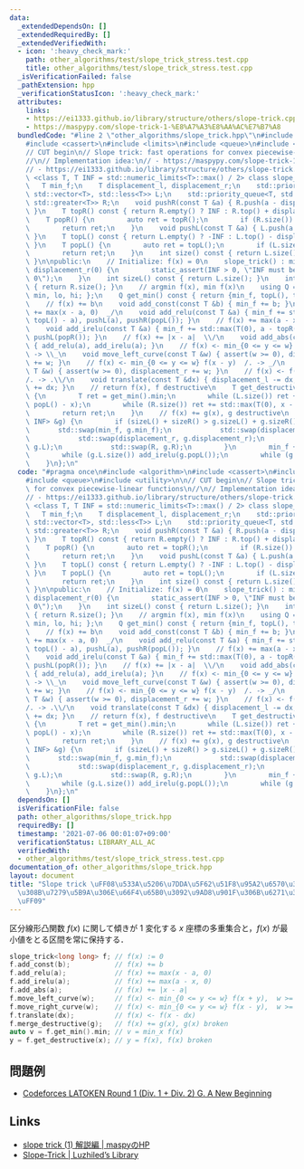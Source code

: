 ```yaml
---
data:
  _extendedDependsOn: []
  _extendedRequiredBy: []
  _extendedVerifiedWith:
  - icon: ':heavy_check_mark:'
    path: other_algorithms/test/slope_trick_stress.test.cpp
    title: other_algorithms/test/slope_trick_stress.test.cpp
  _isVerificationFailed: false
  _pathExtension: hpp
  _verificationStatusIcon: ':heavy_check_mark:'
  attributes:
    links:
    - https://ei1333.github.io/library/structure/others/slope-trick.cpp
    - https://maspypy.com/slope-trick-1-%E8%A7%A3%E8%AA%AC%E7%B7%A8
  bundledCode: "#line 2 \"other_algorithms/slope_trick.hpp\"\n#include <algorithm>\n\
    #include <cassert>\n#include <limits>\n#include <queue>\n#include <utility>\n\n\
    // CUT begin\n// Slope trick: fast operations for convex piecewise-linear functions\n\
    //\n// Implementation idea:\n// - https://maspypy.com/slope-trick-1-%E8%A7%A3%E8%AA%AC%E7%B7%A8\n\
    // - https://ei1333.github.io/library/structure/others/slope-trick.cpp\ntemplate\
    \ <class T, T INF = std::numeric_limits<T>::max() / 2> class slope_trick {\n \
    \   T min_f;\n    T displacement_l, displacement_r;\n    std::priority_queue<T,\
    \ std::vector<T>, std::less<T>> L;\n    std::priority_queue<T, std::vector<T>,\
    \ std::greater<T>> R;\n    void pushR(const T &a) { R.push(a - displacement_r);\
    \ }\n    T topR() const { return R.empty() ? INF : R.top() + displacement_r; }\n\
    \    T popR() {\n        auto ret = topR();\n        if (R.size()) R.pop();\n\
    \        return ret;\n    }\n    void pushL(const T &a) { L.push(a + displacement_l);\
    \ }\n    T topL() const { return L.empty() ? -INF : L.top() - displacement_l;\
    \ }\n    T popL() {\n        auto ret = topL();\n        if (L.size()) L.pop();\n\
    \        return ret;\n    }\n    int size() const { return L.size() + R.size8();\
    \ }\n\npublic:\n    // Initialize: f(x) = 0\n    slope_trick() : min_f(0), displacement_l(0),\
    \ displacement_r(0) {\n        static_assert(INF > 0, \"INF must be greater than\
    \ 0\");\n    }\n    int sizeL() const { return L.size(); }\n    int sizeR() const\
    \ { return R.size(); }\n    // argmin f(x), min f(x)\n    using Q = struct { T\
    \ min, lo, hi; };\n    Q get_min() const { return {min_f, topL(), topR()}; }\n\
    \    // f(x) += b\n    void add_const(const T &b) { min_f += b; }\n    // f(x)\
    \ += max(x - a, 0)  _/\n    void add_relu(const T &a) { min_f += std::max(T(0),\
    \ topL() - a), pushL(a), pushR(popL()); }\n    // f(x) += max(a - x, 0)  \\_\n\
    \    void add_irelu(const T &a) { min_f += std::max(T(0), a - topR()), pushR(a),\
    \ pushL(popR()); }\n    // f(x) += |x - a|  \\/\n    void add_abs(const T &a)\
    \ { add_relu(a), add_irelu(a); }\n    // f(x) <- min_{0 <= y <= w} f(x + y)  .\\\
    \ -> \\_\n    void move_left_curve(const T &w) { assert(w >= 0), displacement_l\
    \ += w; }\n    // f(x) <- min_{0 <= y <= w} f(x - y)  /. -> _/\n    void move_right_curve(const\
    \ T &w) { assert(w >= 0), displacement_r += w; }\n    // f(x) <- f(x - dx) \\\
    /. -> .\\/\n    void translate(const T &dx) { displacement_l -= dx, displacement_r\
    \ += dx; }\n    // return f(x), f destructive\n    T get_destructive(const T &x)\
    \ {\n        T ret = get_min().min;\n        while (L.size()) ret += std::max(T(0),\
    \ popL() - x);\n        while (R.size()) ret += std::max(T(0), x - popR());\n\
    \        return ret;\n    }\n    // f(x) += g(x), g destructive\n    void merge_destructive(slope_trick<T,\
    \ INF> &g) {\n        if (sizeL() + sizeR() > g.sizeL() + g.sizeR()) {\n     \
    \       std::swap(min_f, g.min_f);\n            std::swap(displacement_l, g.displacement_l);\n\
    \            std::swap(displacement_r, g.displacement_r);\n            std::swap(L,\
    \ g.L);\n            std::swap(R, g.R);\n        }\n        min_f += g.get_min().min;\n\
    \        while (g.L.size()) add_irelu(g.popL());\n        while (g.R.size()) add_relu(g.popR());\n\
    \    }\n};\n"
  code: "#pragma once\n#include <algorithm>\n#include <cassert>\n#include <limits>\n\
    #include <queue>\n#include <utility>\n\n// CUT begin\n// Slope trick: fast operations\
    \ for convex piecewise-linear functions\n//\n// Implementation idea:\n// - https://maspypy.com/slope-trick-1-%E8%A7%A3%E8%AA%AC%E7%B7%A8\n\
    // - https://ei1333.github.io/library/structure/others/slope-trick.cpp\ntemplate\
    \ <class T, T INF = std::numeric_limits<T>::max() / 2> class slope_trick {\n \
    \   T min_f;\n    T displacement_l, displacement_r;\n    std::priority_queue<T,\
    \ std::vector<T>, std::less<T>> L;\n    std::priority_queue<T, std::vector<T>,\
    \ std::greater<T>> R;\n    void pushR(const T &a) { R.push(a - displacement_r);\
    \ }\n    T topR() const { return R.empty() ? INF : R.top() + displacement_r; }\n\
    \    T popR() {\n        auto ret = topR();\n        if (R.size()) R.pop();\n\
    \        return ret;\n    }\n    void pushL(const T &a) { L.push(a + displacement_l);\
    \ }\n    T topL() const { return L.empty() ? -INF : L.top() - displacement_l;\
    \ }\n    T popL() {\n        auto ret = topL();\n        if (L.size()) L.pop();\n\
    \        return ret;\n    }\n    int size() const { return L.size() + R.size8();\
    \ }\n\npublic:\n    // Initialize: f(x) = 0\n    slope_trick() : min_f(0), displacement_l(0),\
    \ displacement_r(0) {\n        static_assert(INF > 0, \"INF must be greater than\
    \ 0\");\n    }\n    int sizeL() const { return L.size(); }\n    int sizeR() const\
    \ { return R.size(); }\n    // argmin f(x), min f(x)\n    using Q = struct { T\
    \ min, lo, hi; };\n    Q get_min() const { return {min_f, topL(), topR()}; }\n\
    \    // f(x) += b\n    void add_const(const T &b) { min_f += b; }\n    // f(x)\
    \ += max(x - a, 0)  _/\n    void add_relu(const T &a) { min_f += std::max(T(0),\
    \ topL() - a), pushL(a), pushR(popL()); }\n    // f(x) += max(a - x, 0)  \\_\n\
    \    void add_irelu(const T &a) { min_f += std::max(T(0), a - topR()), pushR(a),\
    \ pushL(popR()); }\n    // f(x) += |x - a|  \\/\n    void add_abs(const T &a)\
    \ { add_relu(a), add_irelu(a); }\n    // f(x) <- min_{0 <= y <= w} f(x + y)  .\\\
    \ -> \\_\n    void move_left_curve(const T &w) { assert(w >= 0), displacement_l\
    \ += w; }\n    // f(x) <- min_{0 <= y <= w} f(x - y)  /. -> _/\n    void move_right_curve(const\
    \ T &w) { assert(w >= 0), displacement_r += w; }\n    // f(x) <- f(x - dx) \\\
    /. -> .\\/\n    void translate(const T &dx) { displacement_l -= dx, displacement_r\
    \ += dx; }\n    // return f(x), f destructive\n    T get_destructive(const T &x)\
    \ {\n        T ret = get_min().min;\n        while (L.size()) ret += std::max(T(0),\
    \ popL() - x);\n        while (R.size()) ret += std::max(T(0), x - popR());\n\
    \        return ret;\n    }\n    // f(x) += g(x), g destructive\n    void merge_destructive(slope_trick<T,\
    \ INF> &g) {\n        if (sizeL() + sizeR() > g.sizeL() + g.sizeR()) {\n     \
    \       std::swap(min_f, g.min_f);\n            std::swap(displacement_l, g.displacement_l);\n\
    \            std::swap(displacement_r, g.displacement_r);\n            std::swap(L,\
    \ g.L);\n            std::swap(R, g.R);\n        }\n        min_f += g.get_min().min;\n\
    \        while (g.L.size()) add_irelu(g.popL());\n        while (g.R.size()) add_relu(g.popR());\n\
    \    }\n};\n"
  dependsOn: []
  isVerificationFile: false
  path: other_algorithms/slope_trick.hpp
  requiredBy: []
  timestamp: '2021-07-06 00:01:07+09:00'
  verificationStatus: LIBRARY_ALL_AC
  verifiedWith:
  - other_algorithms/test/slope_trick_stress.test.cpp
documentation_of: other_algorithms/slope_trick.hpp
layout: document
title: "Slope trick \uFF08\u533A\u5206\u7DDA\u5F62\u51F8\u95A2\u6570\u306B\u95A2\u3059\
  \u308B\u7279\u5B9A\u306E\u66F4\u65B0\u3092\u9AD8\u901F\u306B\u6271\u3046\u624B\u6CD5\
  \uFF09"
---
```


区分線形凸関数 $f(x)$ に関して傾きが 1 変化する $x$ 座標の多重集合と，$f(x)$ が最小値をとる区間を常に保持する．

```cpp
slope_trick<long long> f; // f(x) := 0                                    O(1)
f.add_const(b);           // f(x) += b                                    O(1)
f.add_relu(a);            // f(x) += max(x - a, 0)                        O(log N)
f.add_irelu(a);           // f(x) += max(a - x, 0)                        O(log N)
f.add_abs(a);             // f(x) += |x - a|                              O(log N)
f.move_left_curve(w);     // f(x) <- min_{0 <= y <= w} f(x + y),  w >= 0  O(1)
f.move_right_curve(w);    // f(x) <- min_{0 <= y <= w} f(x - y),  w >= 0  O(1)
f.translate(dx);          // f(x) <- f(x - dx)                            O(1)
f.merge_destructive(g);   // f(x) += g(x), g(x) broken                    O(min(N_f, N_g) log (N_f + N_g))
auto v = f.get_min().min; // v = min_x f(x)                               O(1)
y = f.get_destructive(x); // y = f(x), f(x) broken                        O(log N)
```

## 問題例

- [Codeforces LATOKEN Round 1 (Div. 1 + Div. 2) G. A New Beginning](https://codeforces.com/contest/1534/problem/G)

## Links

- [slope trick (1) 解説編 | maspyのHP](https://maspypy.com/slope-trick-1-%E8%A7%A3%E8%AA%AC%E7%B7%A8)
- [Slope-Trick | Luzhiled’s Library](https://ei1333.github.io/library/structure/others/slope-trick.cpp)
